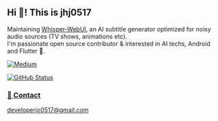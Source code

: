 ## Hi 👋! This is jhj0517
Maintaining [Whisper-WebUI](https://github.com/jhj0517/Whisper-WebUI), an AI subtitle generator optimized for noisy audio sources (TV shows, animations etc).  <br>
I'm passionate open source contributor & interested in AI techs, Android and Flutter 💪.

[![Medium](https://img.shields.io/badge/Medium-12100E?style=for-the-badge&logo=medium&logoColor=white)](https://medium.com/@developerjo0517) 
<!-- [![Notion](https://img.shields.io/badge/Notion-%23000000.svg?style=for-the-badge&logo=notion&logoColor=white)](https://sneaky-power-9bb.notion.site) -->
<!-- [![LinkedIn](https://img.shields.io/badge/LinkedIn-0077B5?style=for-the-badge&logo=linkedin&logoColor=white)](https://www.linkedin.com/in/hyeonjun-jo-31179322a/) -->
<a href="https://github.com/jhj0517"><img alt="GitHub Status" src="https://github-readme-stats.vercel.app/api?username=jhj0517&count_private=true&show_icons=true&theme=radical"/>

### 📧 Contact 
developerjo0517@gmail.com
